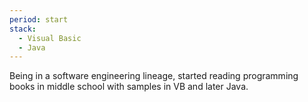 ```yaml
---
period: start
stack:
  - Visual Basic
  - Java
---
```


Being in a software engineering lineage, started reading programming books in middle school with samples in VB and later Java.

